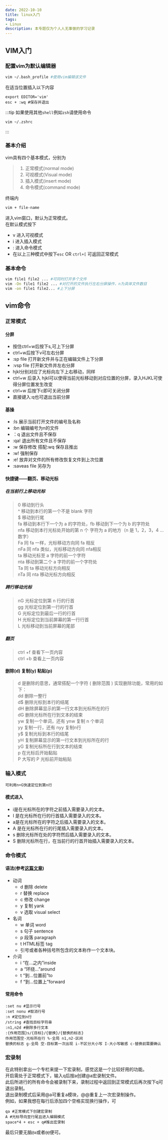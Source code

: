 ```yaml
---
date: 2022-10-10
title: linux入门
tags: 
- Linux
description: 本专题仅为个人人无事做的学习记录
---
```

## VIM入门
### 配置vim为默认编辑器
```bash
vim ~/.bash_profile #使用vim编辑该文件
```
在适当位置插入以下内容
```vim
export EDITOR='vim'
esc + :wq #保存并退出
```
:::tip
如果使用其他`shell`例如`zsh`请使用命令
```zsh
vim ~/.zshrc
```
:::
### 基本介绍
vim具有四个基本模式，分别为    
>1. 正常模式(normal mode)     
>2. 可视模式(Visual mode)      
>3. 插入模式(insert mode)    
>4. 命令模式(command mode)

终端内
```zsh
vim + file-name 
```
进入vim窗口，默认为正常模式。    
在默认模式按下
- v 进入可视模式    
- i 进入插入模式
- : 进入命令模式    
- 在以上三种模式中按下`esc` OR `ctrl+[` 可返回正常模式
### 基本命令
```zsh
vim file1 file2 ... #可同时打开多个文件
vim -On file1 file2 ... #对打开的文件执行左右分屏操作，n为具体文件数目
vim -on file1 file2... #上下分屏
```
## vim命令
### 正常模式
#### 分屏
- 按住ctrl+w后按下s,可上下分屏     
- ctrl+w后按下v可左右分屏    
- :sp file 打开新文件并与正在编辑文件上下分屏     
- :vsp file 打开新文件并左右分屏    
- hjkl分别对应了光标向左下上右移动，同样    
- ctrl+w 后录入 hjkl可以使得当前光标移动到对应位置的分屏，录入HJKL可使得分屏位置发生改变    
- ctrl+w 后按下c即可关闭分屏    
- 直接键入:q也可退出当前分屏    
#### 基操 
- :ls 展示当前打开文件的编号及名称    
- :bn 编辑编号为n的文件    
- ：q 退出文件且不保存
- :qa! 退出所有文件且不保存
- :w 保存修改 搭配:wq 保存且推出
- :w! 强制保存
- :e! 放弃对文件的所有修改恢复文件到上次位置
- :saveas file 另存为
#### 快捷键——翻页、移动光标
##### 在当前行上移动光标
> 0 移动到行头    
> ^ 移动到本行的第一个不是 blank 字符    
> $ 移动到行尾    
> fa 移动到本行下一个为 a 的字符处，fb 移动到下一个为 b 的字符处    
> nfa 移动到本行光标处开始的第 n 个 字符为 a 的地方（n 是 1，2，3，4 ... 数字）    
> Fa 同 fa 一样，光标移动方向同 fa 相反    
> nFa 同 nfa 类似，光标移动方向同 nfa相反    
> ta 移动光标至 a 字符的前一个字符    
> nta 移动到第二个 a 字符的前一个字符处    
> Ta 同 ta 移动光标方向相反    
> nTa 同 nta 移动光标方向相反    
##### 跨行移动光标
> nG 光标定位到第 n 行的行首    
> gg 光标定位到第一行的行首    
> G 光标定位到最后一行的行首    
> H 光标定位到当前屏幕的第一行行首    
> L 光标移动到当前屏幕的尾部    

##### 翻页
> ctrl +f 查看下一页内容    
> ctrl +b 查看上一页内容
#### 删除(d) 复制(y) 粘贴(p)
> d 是删除的意思，通常搭配一个字符 ( 删除范围 ) 实现删除功能，常用的如下：    
> dd 删除一整行    
> d$ 删除光标到本行的结尾    
> dH 删除屏幕显示的第一行文本到光标所在的行    
> dG 删除光标所在行到文本的结束    
> yw 复制一个单词，还有 ynw 复制 n 个单词    
> yy 复制一行，还有 nyy 复制n行   
> y$ 复制光标到本行的结尾    
> yH 复制屏幕显示的第一行文本到光标所在的行    
> yG 复制光标所在行到文本的结束    
> p 在光标后开始黏贴    
> P 大写的 P 光标前开始粘贴    

### 输入模式
	可利用n+G快速定位到第n行
#### 模式进入
- i是在光标所在的字符之前插入需要录入的文本。    
- I 是在光标所在行的行首插入需要录入的文本。    
- a是在光标所在的字符之后插入需要录入的文本。    
- A 是在光标所在行的行尾插入需要录入的文本。    
- s 删除光标所在处的字符然后插入需要录入的文本。    
- S 删除光标所在行，在当前行的行首开始插入需要录入的文本。    
### 命令模式
#### 语法(参考[这篇文章](https://www.zhihu.com/question/437735833/answer/1733228460))
- 动词
	- d 删除 delete 
	- r 替换 replace
	- c 修改 change
	- y 复制 yank
	- v 选取 visual select
- 名词
	- w 单词 word
    - s 句子 sentence
    - p 段落 paragraph
    - t HTML标签 tag
    - 引号或者各种括号所包含的文本称作一个文本块。
- 介词
    - i “在…之内”inside
    - a “环绕…”around
    - t “到…位置前”to
    - f “到…位置上”forward
#### 常用命令
```vim
:set nu #显示行号
:set nonu #取消行号
:n #定位到n行
/string #查找目标字符串
:n1,n2d #删除多行文本
:{作用范围}s/{目标}/{替换}/{替换的标志}  
作用范围空-光标所在行 %-全局 n1,n2-区间
替换的标志 g-全局 空-目标第一次出现 i-不区分大小写 I-大小写敏感 c-替换前需要确认
```
### 宏录制
在此特别拿出一个专栏来提一下宏录制，感觉这是一个比较好用的功能。    
开启需处于正常模式下，输入q后按a创建@a宏录制文件。    
此后所进行的所有命令会被录制下来，录制过程中返回到正常模式后再次按下q可退出录制。    
退出录制模式后采用@a可重复a模块，@@重复上一次宏录制操作。    
例如，如果我想在每行后添加四个空格实现换行操作，可
```vim
qa #正常模式下创建宏录制
A #光标导向至行尾且进入编辑模式
space*4 + esc + q#推出宏录制
```
最后只要无脑`@a`或者`@@`便可。
